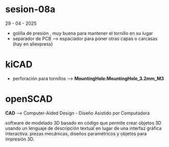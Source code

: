 # sesion-08a
29 - 04 - 2025

- golilla de presión , muy buena para mantener el tornillo en su lugar
- separador de PCB --> espaciador para poner otras capas o carcasas (hay en aliexpress)

# kiCAD

- perforación para tornillos --> **MountingHole:MountingHole_3.2mm_M3**

# openSCAD

**CAD** --> Computer-Aided Design - Diseño Asistido por Computadora

software de modelado 3D basado en código que permite crear objetos 3D usando un lenguaje de descripción textual en lugar de una interfaz gráfica interactiva. piezas mecánicas, diseños paramétricos y objetos para impresión 3D.
